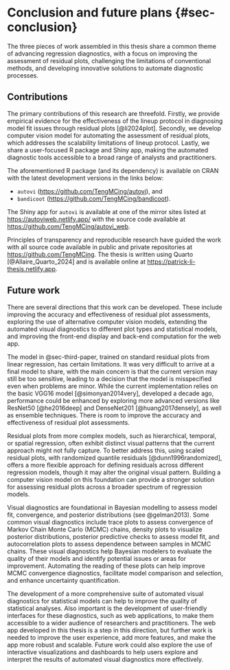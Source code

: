 # Conclusion and future plans {#sec-conclusion}

The three pieces of work assembled in this thesis share a common theme of advancing regression diagnostics, with a focus on improving the assessment of residual plots, challenging the limitations of conventional methods, and developing innovative solutions to automate diagnostic processes.

## Contributions

The primary contributions of this research are threefold. Firstly, we provide empirical evidence for the effectiveness of the lineup protocol in diagnosing model fit issues through residual plots [@li2024plot]. Secondly, we develop computer vision model for automating the assessment of residual plots, which addresses the scalability limitations of lineup protocol. Lastly, we share a user-focused R package and Shiny app, making the automated diagnostic tools accessible to a broad range of analysts and practitioners. 

The aforementioned R package (and its dependency) is available on CRAN with the latest development versions in the links below:

- `autovi` (<https://github.com/TengMCing/autovi>), and
- `bandicoot` (<https://github.com/TengMCing/bandicoot>).


The Shiny app for `autovi` is available at one of the mirror sites listed at <https://autoviweb.netlify.app/> with the source code available at <https://github.com/TengMCing/autovi_web>.


Principles of transparency and reproducible research have guided the work with all source code available in public and private repositories at <https://github.com/TengMCing>.  The thesis is written using Quarto [@Allaire_Quarto_2024] and is available online at <https://patrick-li-thesis.netlify.app>. 


## Future work

There are several directions that this work can be developed. These include improving the accuracy and effectiveness of residual plot assessments, exploring the use of alternative computer vision models, extending the automated visual diagnostics to different plot types and statistical models, and improving the front-end display and back-end computation for the web app.

The model in @sec-third-paper, trained on standard residual plots from linear regression, has certain limitations. It was very difficult to arrive at a final model to share, with the main concern is that the current version may still be too sensitive, leading to a decision that the model is misspecified even when problems are minor. While the current implementation relies on the basic VGG16 model [@simonyan2014very], developed a decade ago, performance could be enhanced by exploring more advanced versions like ResNet50 [@he2016deep] and DenseNet201 [@huang2017densely], as well as ensemble techniques. There is room to improve the accuracy and effectiveness of residual plot assessments.

Residual plots from more complex models, such as hierarchical, temporal, or spatial regression, often exhibit distinct visual patterns that the current approach might not fully capture. To better address this, using scaled residual plots, with randomized quantile residuals [@dunn1996randomized], offers a more flexible approach for defining residuals across different regression models, though it may alter the original visual pattern. Building a computer vision model on this foundation can provide a stronger solution for assessing residual plots across a broader spectrum of regression models. 

Visual diagnostics are foundational in Bayesian modelling to assess model fit, convergence, and posterior distributions (see @gelman2013). Some common visual diagnostics include trace plots to assess convergence of Markov Chain Monte Carlo (MCMC) chains, density plots to visualize posterior distributions, posterior predictive checks to assess model fit, and autocorrelation plots to assess dependence between samples in MCMC chains. These visual diagnostics help Bayesian modelers to evaluate the quality of their models and identify potential issues or areas for improvement. Automating the reading of these plots can help improve MCMC convergence diagnostics, facilitate model comparison and selection, and enhance uncertainty quantification.

The development of a more comprehensive suite of automated visual diagnostics for statistical models can help to improve the quality of statistical analyses. Also important is the development of user-friendly interfaces for these diagnostics, such as web applications, to make them accessible to a wider audience of researchers and practitioners. The web app developed in this thesis is a step in this direction, but further work is needed to improve the user experience, add more features, and make the app more robust and scalable. Future work could also explore the use of interactive visualizations and dashboards to help users explore and interpret the results of automated visual diagnostics more effectively.
